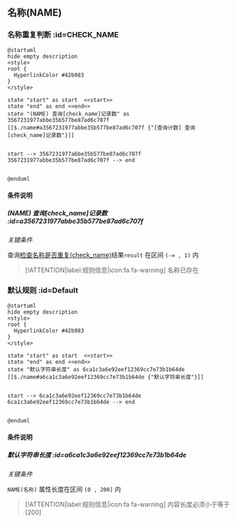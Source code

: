 ## 名称(NAME) <!-- {docsify-ignore-all} -->

   

### 名称重复判断 :id=CHECK_NAME

```plantuml
@startuml
hide empty description
<style>
root {
  HyperlinkColor #42b983
}
</style>

state "start" as start  <<start>>
state "end" as end <<end>>
state "(NAME) 查询[check_name]记录数" as 3567231977abbe35b577be87ad6c707f [[$./name#a3567231977abbe35b577be87ad6c707f {"[查询计数] 查询[check_name]记录数"}]]


start --> 3567231977abbe35b577be87ad6c707f 
3567231977abbe35b577be87ad6c707f --> end 


@enduml
```

#### 条件说明

##### (NAME) 查询[check_name]记录数 :id=a3567231977abbe35b577be87ad6c707f


*关键条件*


查询[检查名称是否重复(check_name)]()结果`result` 在区间 `(-∞ , 1)` 内

> [!ATTENTION|label:规则信息|icon:fa fa-warning]
> 名称已存在



### 默认规则 :id=Default

```plantuml
@startuml
hide empty description
<style>
root {
  HyperlinkColor #42b983
}
</style>

state "start" as start  <<start>>
state "end" as end <<end>>
state "默认字符串长度" as 6ca1c3a6e92eef12369cc7e73b1b64de [[$./name#a6ca1c3a6e92eef12369cc7e73b1b64de {"默认字符串长度"}]]


start --> 6ca1c3a6e92eef12369cc7e73b1b64de 
6ca1c3a6e92eef12369cc7e73b1b64de --> end 


@enduml
```

#### 条件说明

##### 默认字符串长度 :id=a6ca1c3a6e92eef12369cc7e73b1b64de


*关键条件*


`NAME(名称)` 属性长度在区间 `(0 , 200]` 内

> [!ATTENTION|label:规则信息|icon:fa fa-warning]
> 内容长度必须小于等于[200]







